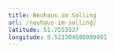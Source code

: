 ```yaml
---
title: Neuhaus im Solling
url: /neuhaus-im-solling/
latitude: 51.7553527
longitude: 9.521304500000001
---
```

